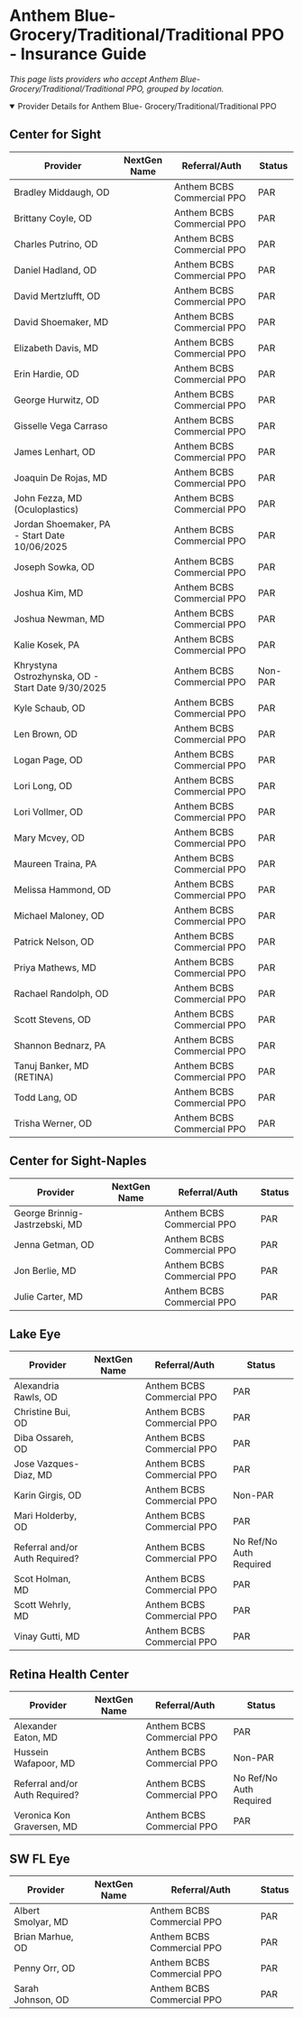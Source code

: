 # Anthem Blue- Grocery/Traditional/Traditional PPO - Insurance Guide

*This page lists providers who accept Anthem Blue- Grocery/Traditional/Traditional PPO, grouped by location.*

<details open><summary>Provider Details for Anthem Blue- Grocery/Traditional/Traditional PPO</summary>

## Center for Sight

| Provider | NextGen Name | Referral/Auth | Status |
|----------|-------------|--------------|--------|
| Bradley Middaugh, OD |  | Anthem BCBS Commercial PPO | PAR |
| Brittany Coyle, OD |  | Anthem BCBS Commercial PPO | PAR |
| Charles Putrino, OD |  | Anthem BCBS Commercial PPO | PAR |
| Daniel Hadland, OD |  | Anthem BCBS Commercial PPO | PAR |
| David Mertzlufft, OD |  | Anthem BCBS Commercial PPO | PAR |
| David Shoemaker, MD |  | Anthem BCBS Commercial PPO | PAR |
| Elizabeth Davis, MD |  | Anthem BCBS Commercial PPO | PAR |
| Erin Hardie, OD |  | Anthem BCBS Commercial PPO | PAR |
| George Hurwitz, OD |  | Anthem BCBS Commercial PPO | PAR |
| Gisselle Vega Carraso |  | Anthem BCBS Commercial PPO | PAR |
| James Lenhart, OD |  | Anthem BCBS Commercial PPO | PAR |
| Joaquin De Rojas, MD |  | Anthem BCBS Commercial PPO | PAR |
| John Fezza, MD (Oculoplastics) |  | Anthem BCBS Commercial PPO | PAR |
| Jordan Shoemaker, PA - Start Date 10/06/2025 |  | Anthem BCBS Commercial PPO | PAR |
| Joseph Sowka, OD |  | Anthem BCBS Commercial PPO | PAR |
| Joshua Kim, MD |  | Anthem BCBS Commercial PPO | PAR |
| Joshua Newman, MD |  | Anthem BCBS Commercial PPO | PAR |
| Kalie Kosek, PA |  | Anthem BCBS Commercial PPO | PAR |
| Khrystyna Ostrozhynska, OD - Start Date 9/30/2025 |  | Anthem BCBS Commercial PPO | Non-PAR |
| Kyle Schaub, OD |  | Anthem BCBS Commercial PPO | PAR |
| Len Brown, OD |  | Anthem BCBS Commercial PPO | PAR |
| Logan Page, OD |  | Anthem BCBS Commercial PPO | PAR |
| Lori Long, OD |  | Anthem BCBS Commercial PPO | PAR |
| Lori Vollmer, OD |  | Anthem BCBS Commercial PPO | PAR |
| Mary Mcvey, OD |  | Anthem BCBS Commercial PPO | PAR |
| Maureen Traina, PA |  | Anthem BCBS Commercial PPO | PAR |
| Melissa Hammond, OD |  | Anthem BCBS Commercial PPO | PAR |
| Michael Maloney, OD |  | Anthem BCBS Commercial PPO | PAR |
| Patrick Nelson, OD |  | Anthem BCBS Commercial PPO | PAR |
| Priya Mathews, MD |  | Anthem BCBS Commercial PPO | PAR |
| Rachael Randolph, OD |  | Anthem BCBS Commercial PPO | PAR |
| Scott Stevens, OD |  | Anthem BCBS Commercial PPO | PAR |
| Shannon Bednarz, PA |  | Anthem BCBS Commercial PPO | PAR |
| Tanuj Banker, MD (RETINA) |  | Anthem BCBS Commercial PPO | PAR |
| Todd Lang, OD |  | Anthem BCBS Commercial PPO | PAR |
| Trisha Werner, OD |  | Anthem BCBS Commercial PPO | PAR |

## Center for Sight-Naples

| Provider | NextGen Name | Referral/Auth | Status |
|----------|-------------|--------------|--------|
| George Brinnig-Jastrzebski, MD |  | Anthem BCBS Commercial PPO | PAR |
| Jenna Getman, OD |  | Anthem BCBS Commercial PPO | PAR |
| Jon Berlie, MD |  | Anthem BCBS Commercial PPO | PAR |
| Julie Carter, MD |  | Anthem BCBS Commercial PPO | PAR |

## Lake Eye 

| Provider | NextGen Name | Referral/Auth | Status |
|----------|-------------|--------------|--------|
| Alexandria Rawls, OD |  | Anthem BCBS Commercial PPO | PAR |
| Christine Bui, OD |  | Anthem BCBS Commercial PPO | PAR |
| Diba Ossareh, OD |  | Anthem BCBS Commercial PPO | PAR |
| Jose Vazques-Diaz, MD |  | Anthem BCBS Commercial PPO | PAR |
| Karin Girgis, OD |  | Anthem BCBS Commercial PPO | Non-PAR |
| Mari Holderby, OD |  | Anthem BCBS Commercial PPO | PAR |
| Referral and/or Auth Required? |  | Anthem BCBS Commercial PPO | No Ref/No Auth Required |
| Scot Holman, MD |  | Anthem BCBS Commercial PPO | PAR |
| Scott Wehrly, MD |  | Anthem BCBS Commercial PPO | PAR |
| Vinay Gutti, MD |  | Anthem BCBS Commercial PPO | PAR |

## Retina Health Center

| Provider | NextGen Name | Referral/Auth | Status |
|----------|-------------|--------------|--------|
| Alexander Eaton, MD |  | Anthem BCBS Commercial PPO | PAR |
| Hussein Wafapoor, MD |  | Anthem BCBS Commercial PPO | Non-PAR |
| Referral and/or Auth Required? |  | Anthem BCBS Commercial PPO | No Ref/No Auth Required |
| Veronica Kon Graversen, MD |  | Anthem BCBS Commercial PPO | PAR |

## SW FL Eye

| Provider | NextGen Name | Referral/Auth | Status |
|----------|-------------|--------------|--------|
| Albert Smolyar, MD |  | Anthem BCBS Commercial PPO | PAR |
| Brian Marhue, OD |  | Anthem BCBS Commercial PPO | PAR |
| Penny Orr, OD |  | Anthem BCBS Commercial PPO | PAR |
| Sarah Johnson, OD |  | Anthem BCBS Commercial PPO | PAR |

</details>

